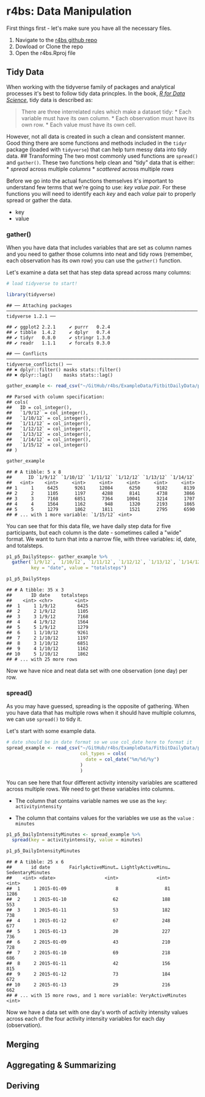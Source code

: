 r4bs: Data Manipulation
================

First things first - let's make sure you have all the necessary files.

1.  Navigate to the [r4bs github repo](https://github.com/erramirez/r4bs)
2.  Dowload or Clone the repo
3.  Open the r4bs.Rproj file

Tidy Data
---------

When working with the tidyverse family of packages and analytical processes it's best to follow tidy data princples. In the book, [*R for Data Science*](http://r4ds.had.co.nz/tidy-data.html), tidy data is described as:

> There are three interrelated rules which make a dataset tidy: \* Each variable must have its own column. \* Each observation must have its own row. \* Each value must have its own cell.

However, not all data is created in such a clean and consistent manner. Good thing there are some functions and methods included in the `tidyr` package (loaded with `tidyverse`) that can help turn messy data into tidy data. \#\# Transforming The two most commonly used functions are `spread()` and `gather()`. These two functions help clean and "tidy" data that is either: \* *spread* across multiple *columns* \* *scattered* across multiple *rows*

Before we go into the actual functions themselves it's important to understand few terms that we're going to use: *key value pair*. For these functions you will need to identify each *key* and each *value* pair to properly spread or gather the data.

-   key
-   value

### gather()

When you have data that includes variables that are set as column names and you need to gather those columns into neat and tidy rows (remember, each observation has its own row) you can use the `gather()` function.

Let's examine a data set that has step data spread across many columns:

``` r
# load tidyverse to start!

library(tidyverse)
```

    ## ── Attaching packages ────────────────────────────────────────────────────────────────────── tidyverse 1.2.1 ──

    ## ✔ ggplot2 2.2.1     ✔ purrr   0.2.4
    ## ✔ tibble  1.4.2     ✔ dplyr   0.7.4
    ## ✔ tidyr   0.8.0     ✔ stringr 1.3.0
    ## ✔ readr   1.1.1     ✔ forcats 0.3.0

    ## ── Conflicts ───────────────────────────────────────────────────────────────────────── tidyverse_conflicts() ──
    ## ✖ dplyr::filter() masks stats::filter()
    ## ✖ dplyr::lag()    masks stats::lag()

``` r
gather_example <- read_csv("~/GitHub/r4bs/ExampleData/FitbitDailyData/p1_p5_Steps.csv")
```

    ## Parsed with column specification:
    ## cols(
    ##   ID = col_integer(),
    ##   `1/9/12` = col_integer(),
    ##   `1/10/12` = col_integer(),
    ##   `1/11/12` = col_integer(),
    ##   `1/12/12` = col_integer(),
    ##   `1/13/12` = col_integer(),
    ##   `1/14/12` = col_integer(),
    ##   `1/15/12` = col_integer()
    ## )

``` r
gather_example
```

    ## # A tibble: 5 x 8
    ##      ID `1/9/12` `1/10/12` `1/11/12` `1/12/12` `1/13/12` `1/14/12`
    ##   <int>    <int>     <int>     <int>     <int>     <int>     <int>
    ## 1     1     6425      9261     12084      6250      9182      8139
    ## 2     2     1105      1197      4288      8141      4738      3866
    ## 3     3     7168      6851      7364     10041      3214      1707
    ## 4     4     1564      1162       948      1320      2193      1865
    ## 5     5     1279      1862      1811      1521      2795      6590
    ## # ... with 1 more variable: `1/15/12` <int>

You can see that for this data file, we have daily step data for five participants, but each column is the date - sometimes called a "wide" format. We want to turn that into a narrow file, with three variables: id, date, and totalsteps.

``` r
p1_p5_DailySteps<- gather_example %>% 
  gather(`1/9/12`, `1/10/12`, `1/11/12`, `1/12/12`, `1/13/12`, `1/14/12`, `1/15/12`, 
         key = "date", value = "totalsteps")

p1_p5_DailySteps
```

    ## # A tibble: 35 x 3
    ##       ID date    totalsteps
    ##    <int> <chr>        <int>
    ##  1     1 1/9/12        6425
    ##  2     2 1/9/12        1105
    ##  3     3 1/9/12        7168
    ##  4     4 1/9/12        1564
    ##  5     5 1/9/12        1279
    ##  6     1 1/10/12       9261
    ##  7     2 1/10/12       1197
    ##  8     3 1/10/12       6851
    ##  9     4 1/10/12       1162
    ## 10     5 1/10/12       1862
    ## # ... with 25 more rows

Now we have nice and neat data set with one observation (one day) per row.

### spread()

As you may have guessed, spreading is the opposite of gathering. When you have data that has multiple rows when it should have multiple columns, we can use `spread()` to tidy it.

Let's start with some example data.

``` r
# date should be in date format so we use col_date here to format it
spread_example <- read_csv("~/GitHub/r4bs/ExampleData/FitbitDailyData/p1_p5_ActivityIntensity.csv", 
                           col_types = cols(
                             date = col_date("%m/%d/%y")
                           )
                           )
```

You can see here that four different activity intensity variables are scattered across multiple rows. We need to get these variables into columns.

-   The column that contains variable names we use as the `key`: `activityintensity`

-   The column that contains values for the variables we use as the `value` : `minutes`

``` r
p1_p5_DailyIntensityMinutes <- spread_example %>% 
  spread(key = activityintensity, value = minutes)

p1_p5_DailyIntensityMinutes
```

    ## # A tibble: 25 x 6
    ##       id date       FairlyActiveMinut… LightlyActiveMinu… SedentaryMinutes
    ##    <int> <date>                  <int>              <int>            <int>
    ##  1     1 2015-01-09                  8                 81             1286
    ##  2     1 2015-01-10                 62                188              553
    ##  3     1 2015-01-11                 53                182              738
    ##  4     1 2015-01-12                 67                248              677
    ##  5     1 2015-01-13                 20                227              736
    ##  6     2 2015-01-09                 43                210              728
    ##  7     2 2015-01-10                 69                218              686
    ##  8     2 2015-01-11                 42                156              815
    ##  9     2 2015-01-12                 73                184              672
    ## 10     2 2015-01-13                 29                216              662
    ## # ... with 15 more rows, and 1 more variable: VeryActiveMinutes <int>

Now we have a data set with one day's worth of activity intensity values across each of the four activity intensity variables for each day (observation).

Merging
-------

Aggregating & Summarizing
-------------------------

Deriving
--------
